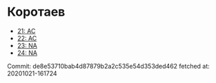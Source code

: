# Коротаев
- [21: AC](21.md)
- [22: AC](22.md)
- [23: NA](23.md)
- [24: NA](24.md)

Commit: de8e53710bab4d87879b2a2c535e54d353ded462
 fetched at: 20201021-161724

